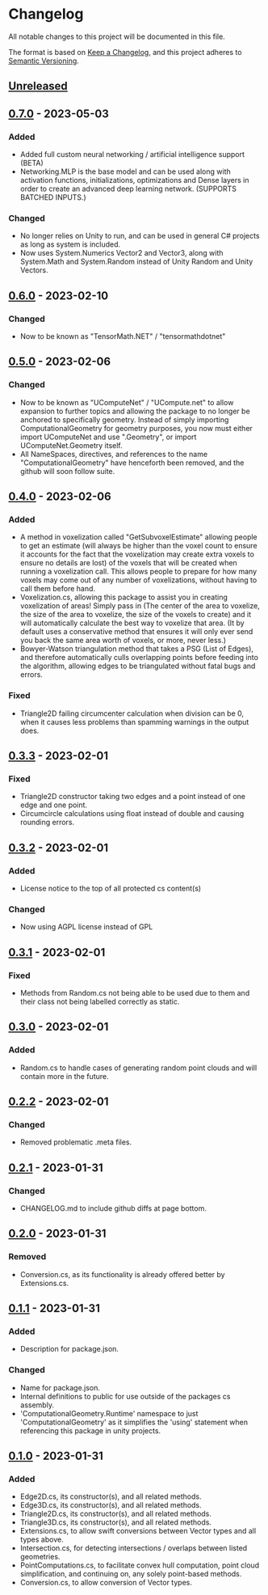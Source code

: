 ﻿# Changelog

All notable changes to this project will be documented in this file.

The format is based on [Keep a Changelog](https://keepachangelog.com/en/1.0.0/),
and this project adheres to [Semantic Versioning](https://semver.org/spec/v2.0.0.html).

## [Unreleased]

## [0.7.0] - 2023-05-03

### Added

- Added full custom neural networking / artificial intelligence support (BETA)
- Networking.MLP is the base model and can be used along with activation functions, initializations, optimizations and Dense layers in order to create an advanced deep learning network. (SUPPORTS BATCHED INPUTS.)

### Changed

- No longer relies on Unity to run, and can be used in general C# projects as long as system is included.
- Now uses System.Numerics Vector2 and Vector3, along with System.Math and System.Random instead of Unity Random and Unity Vectors.

## [0.6.0] - 2023-02-10

### Changed

- Now to be known as "TensorMath.NET" / "tensormathdotnet"

## [0.5.0] - 2023-02-06

### Changed

- Now to be known as "UComputeNet" / "UCompute.net" to allow expansion to further topics and allowing the package to no longer be anchored to specifically geometry. Instead of simply importing ComputationalGeometry for geometry purposes, you now must either import UComputeNet and use ".Geometry", or import UComputeNet.Geometry itself.
- All NameSpaces, directives, and references to the name "ComputationalGeometry" have henceforth been removed, and the github will soon follow suite.

## [0.4.0] - 2023-02-06

### Added

- A method in voxelization called "GetSubvoxelEstimate" allowing people to get an estimate (will always be higher than the voxel count to ensure it accounts for the fact that the voxelization may create extra voxels to ensure no details are lost) of the voxels that will be created when running a voxelization call. This allows people to prepare for how many voxels may come out of any number of voxelizations, without having to call them before hand.
- Voxelization.cs, allowing this package to assist you in creating voxelization of areas! Simply pass in (The center of the area to voxelize, the size of the area to voxelize, the size of the voxels to create) and it will automatically calculate the best way to voxelize that area. (It by default uses a conservative method that ensures it will only ever send you back the same area worth of voxels, or more, never less.)
- Bowyer-Watson triangulation method that takes a PSG (List of Edges), and therefore automatically culls overlapping points before feeding into the algorithm, allowing edges to be triangulated without fatal bugs and errors.

### Fixed

- Triangle2D failing circumcenter calculation when division can be 0, when it causes less problems than spamming warnings in the output does.

## [0.3.3] - 2023-02-01

### Fixed

- Triangle2D constructor taking two edges and a point instead of one edge and one point.
- Circumcircle calculations using float instead of double and causing rounding errors.

## [0.3.2] - 2023-02-01

### Added

- License notice to the top of all protected cs content(s)

### Changed

- Now using AGPL license instead of GPL

## [0.3.1] - 2023-02-01

### Fixed

- Methods from Random.cs not being able to be used due to them and their class not being labelled correctly as static.

## [0.3.0] - 2023-02-01

### Added

- Random.cs to handle cases of generating random point clouds and will contain more in the future.

## [0.2.2] - 2023-02-01

### Changed

- Removed problematic .meta files.

## [0.2.1] - 2023-01-31

### Changed

- CHANGELOG.md to include github diffs at page bottom.

## [0.2.0] - 2023-01-31

### Removed

- Conversion.cs, as its functionality is already offered better by Extensions.cs.

## [0.1.1] - 2023-01-31

### Added

- Description for package.json.

### Changed

- Name for package.json.
- Internal definitions to public for use outside of the packages cs assembly.
- 'ComputationalGeometry.Runtime' namespace to just 'ComputationalGeometry' as it simplifies the 'using' statement when referencing this package in unity projects.

## [0.1.0] - 2023-01-31

### Added

- Edge2D.cs, its constructor(s), and all related methods.
- Edge3D.cs, its constructor(s), and all related methods.
- Triangle2D.cs, its constructor(s), and all related methods.
- Triangle3D.cs, its constructor(s), and all related methods.
- Extensions.cs, to allow swift conversions between Vector types and all types above.
- Intersection.cs, for detecting intersections / overlaps between listed geometries.
- PointComputations.cs, to facilitate convex hull computation, point cloud simplification, and continuing on, any solely point-based methods.
- Conversion.cs, to allow conversion of Vector types.

[unreleased]: https://github.com/IrishFix/Computational-Geometry/compare/v0.7.0...HEAD
[0.7.0]: https://github.com/IrishFix/Computational-Geometry/compare/v0.6.0...v0.7.0
[0.6.0]: https://github.com/IrishFix/Computational-Geometry/compare/v0.5.0...v0.6.0
[0.5.0]: https://github.com/IrishFix/Computational-Geometry/compare/v0.4.0...v0.5.0
[0.4.0]: https://github.com/IrishFix/Computational-Geometry/compare/v0.3.3...v0.4.0
[0.3.3]: https://github.com/IrishFix/Computational-Geometry/compare/v0.3.2...v0.3.3
[0.3.2]: https://github.com/IrishFix/Computational-Geometry/compare/v0.3.1...v0.3.2
[0.3.1]: https://github.com/IrishFix/Computational-Geometry/compare/v0.3.0...v0.3.1
[0.3.0]: https://github.com/IrishFix/Computational-Geometry/compare/v0.2.2...v0.3.0
[0.2.2]: https://github.com/IrishFix/Computational-Geometry/compare/v0.2.1...v0.2.2
[0.2.1]: https://github.com/IrishFix/Computational-Geometry/compare/v0.2.0...v0.2.1
[0.2.0]: https://github.com/IrishFix/Computational-Geometry/compare/v0.1.1...v0.2.0
[0.1.1]: https://github.com/IrishFix/Computational-Geometry/compare/v0.1.0...v0.1.1
[0.1.0]: https://github.com/IrishFix/Computational-Geometry/releases/tag/v0.1.0
